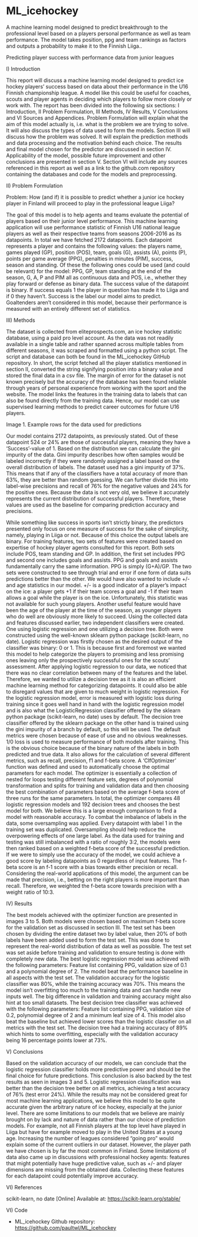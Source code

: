 # ML_icehockey
A machine learning model designed to predict breakthrough to the professional level based on a players personal performance as well as team performance. The model takes position, ppg and team rankings as factors and outputs a probability to make it to the Finnish Liiga..



Predicting player success 
with performance data from junior leagues


I) Introduction

This report will discuss a machine learning model designed to predict ice hockey players’ success based on data about their performance in the 
U16 Finnish championship league. A model like this could be useful for coaches, scouts and player agents in deciding which players to follow more 
closely or work with.
The report has been divided into the following six sections: I Introduction, II Problem Formulation, III Methods, IV Results, V Conclusions and 
VI Sources and Appendices. Problem Formulation will explain what the aim of this model actually is, i.e. what is the problem we are trying to solve. 
It will also discuss the types of data used to form the models. Section III will discuss how the problem was solved. It will explain the prediction 
methods and data processing and the motivation behind each choice. The results and final model chosen for the predictor are discussed in section IV.
Applicability of the model, possible future improvement and other conclusions are presented in section V. Section VI will include any sources 
referenced in this report as well as a link to the github.com repository containing the databases and code for the models and preprocessing.

II) Problem Formulation

Problem: How (and if) it is possible to predict whether a junior ice hockey player in Finland will proceed to play in the professional league Liiga?

The goal of this model is to help agents and teams evaluate the potential of players based on their junior level performance. This machine learning 
application will use performance statistic of Finnish U16 national league players as well as their respective teams from seasons 2006-2016 as its 
datapoints.  In total we have fetched 2172 datapoints. Each datapoint represents a player and contains the following values: the players name, games 
played (GP), position (POS), team, goals (G), assists (A), points (P), points per game average (PPG), penalties in minutes (PIM), success, season and 
standing. Of these the following ones could be used (and could be relevant) for the model: PPG, GP, team standing at the end of the season, G, A, P and 
PIM  all as continuous data and POS, i.e., whether they play forward or defense as binary data. The success value of the datapoint is binary. If success 
equals 1 the player in question has made it to Liiga and if 0 they haven’t. Success is the label our model aims to predict. Goaltenders aren’t 
considered in this model, because their performance is measured with an entirely different set of statistics. 


III) Methods

The dataset is collected from eliteprospects.com, an ice hockey statistic database, using a paid pro level account. As the data was not readily available
in a single table and rather spanned across multiple tables from different seasons, it was scraped and formatted using a python script. The script and 
database can both be found in the ML_icehockey GitHub repository. In short, the script fetched all the player statistics mentioned in section II, converted
the string signifying position into a binary value and stored the final data in a csv file. The margin of error for the dataset is not known precisely but
the accuracy of the database has been found reliable through years of personal experience from working with the sport and the website. The model links the
features in the training data to labels that can also be found directly from the training data. Hence, our model can use supervised learning methods
to predict career outcomes for future U16 players.

 
Image 1. Example rows for the data used for predictions

Our model contains 2172 datapoints, as previously stated. Out of these datapoint 524 or 24% are those of successful players, meaning they have a
‘Success’-value of 1. Based on the distribution we can calculate the gini impurity of the data. Gini impurity describes how often samples would
be labeled incorrectly if they were randomly assigned a label based on the overall distribution of labels. The dataset used has a gini impurity of 37%.
This means that if any of the classifiers have a total accuracy of more than 63%, they are better than random guessing. We can further divide
this into label-wise precisions and recall of 76% for the negative values and 24% for the positive ones. Because the data is not very old, 
we believe it accurately represents the current distribution of successful players. Therefore, these values are used as the baseline for comparing
prediction accuracy and precisions. 

While something like success in sports isn’t strictly binary, the predictors presented only focus on one measure of success for the sake of 
simplicity, namely, playing in Liiga or not. Because of this choice the output labels are binary. For training features, two sets of features 
were created based on expertise of hockey player agents consulted for this report. Both sets include POS, team standing and GP. In addition, 
the first set includes PPG and second one includes goals and assists. PPG and goals and assists fundamentally carry the same information. 
PPG is simply (G+A)/GP. The two sets were constructed to see through trial and error if one form of data suits predictions better than the other. 
We would have also wanted to include +/- and age statistics in our model. +/- is a good indicator of a player’s impact on the ice: a player gets +1 
if their team scores a goal and -1 if their team allows a goal while the player is on the ice. Unfortunately, this statistic was not available for 
such young players. Another useful feature would have been the age of the player at the time of the season, as younger players who do well are obviously
more likely to succeed. 
Using the collected data and features discussed earlier, two independent classifiers were created. One using logistic regression and one utilizing a 
decision tree. Both were constructed using the well-known sklearn python package (scikit-learn, no date). Logistic regression was firstly chosen as 
the desired output of the classifier was binary: 0 or 1. This is because first and foremost we wanted this model to help categorize the players to 
promising and less promising ones leaving only the prospectively successful ones for the scouts’ assessment. After applying logistic regression 
to our data, we noticed that there was no clear correlation between many of the features and the label. Therefore, we wanted to utilize a 
decision tree as it is also an efficient machine learning method for categorizing datapoints. It could also be able to disregard values that are given
to much weight in logistic regression.
For the logistic regression model, error is measured with logistic loss during training since it goes well hand in hand with the logistic regression 
model and is also what the LogisticRegression classifier offered by the sklearn python package (scikit-learn, no date) uses by default. The decision 
tree classifier offered by the sklearn package on the other hand is trained using the gini impurity of a branch by default, so this will be used. 
The default metrics were chosen because of ease of use and no obvious weaknesses. 1/0 loss is used to measure performance of both models after 
training. This is the obvious choice because of the binary nature of the labels in both predicted and true data. It also allows for the calculation
of several different metrics, such as recall, precision, f1 and f-beta score.
A ‘ClfOptimizer’ function was defined and used to automatically choose the optimal parameters for each model. The optimizer is essentially a 
collection of nested for loops testing different feature sets, degrees of polynomial transformation and splits for training and validation data
and then choosing the best combination of parameters based on the average f-beta score of three runs for the same parameters. In total, the 
optimizer compares 48 logistic regression models and 192 decision trees and chooses the best model for both. We believe this is a large enough 
comparison to find a model with reasonable accuracy. 
To combat the imbalance of labels in the data, some oversampling was applied. Every datapoint with label 1 in the training set was duplicated. 
Oversampling should help reduce the overpowering effects of one large label. As the data used for training and testing was still imbalanced with a ratio
of roughly 3:2, the models were then ranked based on a weighted f-beta score of the successful prediction. If we were to simply use the accuracy of the
model, we could achieve a good score by labeling datapoints as 0 regardless of input features.  The f-beta score is an f-1 score with a bias towards
either precision or recall. Considering the real-world applications of this model, the argument can be made that precision, i.e., betting on the right
players is more important than recall. Therefore, we weighted the f-beta score towards precision with a weight ratio of 10:3.  

IV) Results

The best models achieved with the optimizer function are presented in images 3 to 5. Both models were chosen based on maximum f-beta score for
the validation set as discussed in section III. The test set has been chosen by dividing the entire dataset two by label value, then 20% of both
labels have been added used to form the test set. This was done to represent the real-world distribution of data as well as possible. The test set
was set aside before training and validation to ensure testing is done with completely new data.
The best logistic regression model was achieved with the following parameters: Feature list containing PPG, validation size of 0.1 and a polynomial
degree of 2. The model beat the performance baseline in all aspects with the test set. The validation accuracy for the logistic classifier was 80%,
while the training accuracy was 70%. This means the model isn’t overfitting too much to the training data and can handle new inputs well. The big 
difference in validation and training accuracy might also hint at too small datasets.
The best decision tree classifier was achieved with the following parameters: Feature list containing PPG, validation size of 0.2, polynomial degree 
of 2 and a minimum leaf size of 4. This model also beat the baseline but achieved lower scores than the logistic classifier on all metrics with the
test set. The decision tree had a training accuracy of 89% which hints to some overfitting, especially with the validation accuracy being 16 percentage
points lower at 73%.

V) Conclusions

Based on the validation accuracy of our models, we can conclude that the logistic regression classifier holds more predictive power and should be
the final choice for future predictions. This conclusion is also backed by the test results as seen in images 3 and 5. Logistic regression
classification was better than the decision tree better on all metrics, achieving a test accuracy of 76% (test error 24%). While the results may
not be considered great for most machine learning applications, we believe this model to be quite accurate given the arbitrary nature of ice hockey,
especially at the junior level.
There are some limitations to our models that we believe are mainly brought on by lack and nature of data rather than our choice of prediction models. 
For example, not all Finnish players at the top level have played in Liiga but have for example moved to play in the United States at a young age. 
Increasing the number of leagues considered “going pro” would explain some of the current outliers in our dataset. However, the player path we have
chosen is by far the most common in Finland. Some limitations of data also came up in discussions with professional hockey agents: features that might
potentially have huge predictive value, such as +/- and player dimensions are missing from the obtained data. Collecting these features for each 
datapoint could potentially improve accuracy.


VI) References

scikit-learn, no date [Online] 
Available at: https://scikit-learn.org/stable/

VI) Code

-	ML_icehockey Github repository: https://github.com/paultwl/ML_icehockey 
